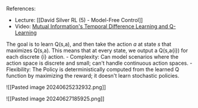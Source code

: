 References:
- Lecture: [[David Silver RL (5) -  Model-Free Control]] 
- Video: [Mutual Information's Temporal Difference Learning and Q-Learning](https://youtu.be/AJiG3ykOxmY?si=-YiCTdSHpv_e4jta)

The goal is to learn Q(s,a), and then take the action *a* at state *s* that maximizes Q(s,a). This means that at every state, we output a Q(s,a{i}) for each discrete {i} action.
	- Complexity: Can model scenarios where the action space is discrete and small; can't handle continuous action spaces.
	- Flexibility: The Policy is deterministically computed from the learned Q function by maximizing the reward; it doesn't learn stochastic policies. 



![[Pasted image 20240625232932.png]]

![[Pasted image 20240627185925.png]]